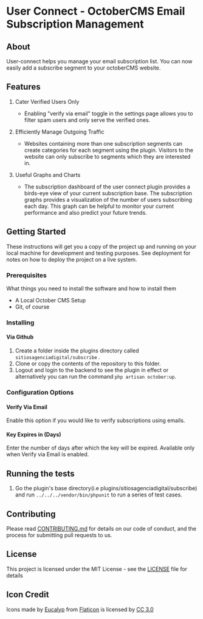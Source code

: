 # User Connect - OctoberCMS Email Subscription Management

## About

User-connect helps you manage your email subscription list. You can now easily add a subscribe segment to your octoberCMS website.

## Features

1. Cater Verified Users Only

    - Enabling "verify via email" toggle in the settings page allows you to filter spam users and only serve the verified ones.

2. Efficiently Manage Outgoing Traffic
    - Websites containing more than one subscription segments can create categories for each segment using the plugin. Visitors to the website can only subscribe to segments which they are interested in.

3. Useful Graphs and Charts
    - The subscription dashboard of the user connect plugin provides a birds-eye view of your current subscription base. The subscription graphs provides a visualization of the number of users subscribing each day. This graph can be helpful to monitor your current performance and also predict your future trends.

## Getting Started

These instructions will get you a copy of the project up and running on your local machine for development and testing purposes. See deployment for notes on how to deploy the project on a live system.

### Prerequisites

What things you need to install the software and how to install them

- A Local October CMS Setup
- Git, of course

### Installing

#### Via Github

1. Create a folder inside the plugins directory called `sitiosagenciadigital/subscribe` .
2. Clone or copy the contents of the repository to this folder.
3. Logout and login to the backend to see the plugin in effect or alternatively you can run the command `php artisan october:up`.

### Configuration Options

#### Verify Via Email

Enable this option if you would like to verify subscriptions using emails.

#### Key Expires in (Days)

Enter the number of days after which the key will be expired. Available only when Verify via Email is enabled.

## Running the tests

1. Go the plugin's base directory(i.e plugins/sitiosagenciadigital/subscribe) and run `../../../vendor/bin/phpunit` to run a series of test cases.

## Contributing

Please read [CONTRIBUTING.md](CONTRIBUTING.md) for details on our code of conduct, and the process for submitting pull requests to us.

## License

This project is licensed under the MIT License - see the [LICENSE](LICENSE) file for details

## Icon Credit

Icons made by [Eucalyp](https://www.flaticon.com/authors/eucalyp) from [Flaticon](www.flaticon.com) is licensed by [CC 3.0](http://creativecommons.org/licenses/by/3.0/)
